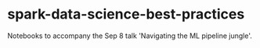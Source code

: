 # spark-data-science-best-practices
Notebooks to accompany the Sep 8 talk 'Navigating the ML pipeline jungle'.
